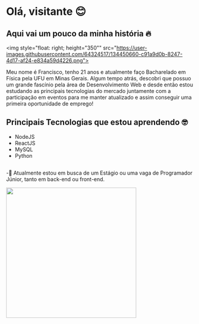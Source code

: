 # Olá, visitante :blush:

## Aqui vai um pouco da minha história :fire:

<img style="float: right;  height="350"" src="https://user-images.githubusercontent.com/64324517/134450660-c91a9d0b-8247-4d17-af24-e834a59d4226.png">

Meu nome é Francisco, tenho 21 anos e atualmente faço Bacharelado em Física pela UFU em Minas Gerais. Algum tempo atrás, descobri que possuo um grande fascínio pela área de Desenvolvimento Web e desde então estou estudando as principais tecnologias do mercado juntamente com a participação em eventos para me manter atualizado e assim conseguir uma primeira oportunidade de emprego!

## Principais Tecnologias que estou aprendendo :nerd_face:

- NodeJS 
- ReactJS
- MySQL 
- Python 

## 
-:briefcase: Atualmente estou em busca de um Estágio ou uma vaga de Programador Júnior, tanto em back-end ou front-end.



<img src="https://user-images.githubusercontent.com/64324517/134448776-7ef2908d-64a1-4248-83ff-936df23abe1a.gif" width="350">

